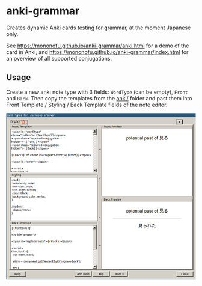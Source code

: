 # anki-grammar

Creates dynamic Anki cards testing for grammar, at the moment Japanese only.

See https://mononofu.github.io/anki-grammar/anki.html for a demo of the card in Anki, and https://mononofu.github.io/anki-grammar/index.html for an overview of all supported conjugations.


## Usage

Create a new anki note type with 3 fields: `WordType` (can be empty), `Front` and `Back`. Then copy the templates from the [anki/](https://github.com/Mononofu/anki-grammar/tree/gh-pages/anki) folder and past them into Front Template / Styling / Back Template fields of the note editor.

![Screenshot of the Anki Note Editor](/images/note_editor.png?raw=true)
